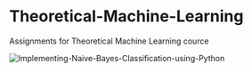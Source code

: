 # Theoretical-Machine-Learning
Assignments for Theoretical Machine Learning cource

![Implementing-Naive-Bayes-Classification-using-Python](https://user-images.githubusercontent.com/73169639/204856558-7982b957-602f-4d55-b576-68c3c1fa3ae7.png)
